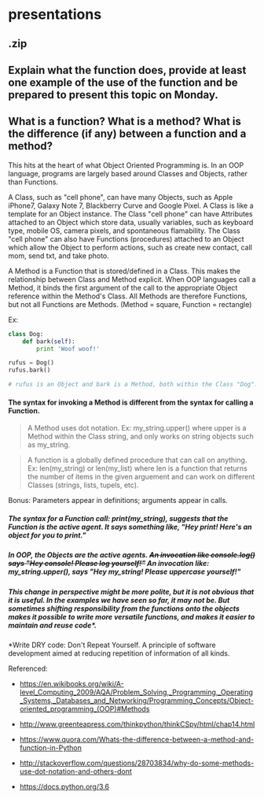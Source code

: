 # presentations
## .zip
## Explain what the function does, provide at least one example of the use of the function and be prepared to present this topic on Monday.




## What is a function? What is a method? What is the difference (if any) between a function and a method?

This hits at the heart of what Object Oriented Programming is. In an OOP language, programs are largely based around Classes and Objects, rather than Functions.

A Class, such as "cell phone", can have many Objects, such as Apple iPhone7, Galaxy Note 7, Blackberry Curve and Google Pixel. A Class is like a template for an Object instance. The Class "cell phone" can have Attributes attached to an Object which store data, usually variables, such as keyboard type, mobile OS, camera pixels, and spontaneous flamability. The Class "cell phone" can also have Functions (procedures) attached to an Object which allow the Object to perform actions, such as create new contact, call mom, send txt, and take photo.

A Method is a Function that is  stored/defined in a Class. This makes the relationship between Class and Method explicit. When OOP languages call a Method, it binds the first argument of the call to the appropriate Object reference within the Method's Class. All Methods are therefore Functions, but not all Functions are Methods. (Method = square, Function = rectangle)

Ex:
```python
class Dog:
    def bark(self):
        print 'Woof woof!'

rufus = Dog()
rufus.bark()

# rufus is an Object and bark is a Method, both within the Class "Dog". Such a method would not work on a "Cat" Class.
```


#### The syntax for invoking a Method is different from the syntax for calling a Function.

> A Method uses dot notation.
> Ex: my_string.upper() where upper is a Method within the Class string, and only works on string objects such as my_string.


> A function is a globally defined procedure that can call on anything.
> Ex: len(my_string) or len(my_list) where len is a function that returns the number of items in the given arguement and can work on different Classes (strings, lists, tupels, etc).


Bonus: Parameters appear in definitions; arguments appear in calls.


##### The syntax for a Function call: print(my_string), suggests that the Function is the active agent. It says something like, "Hey print! Here's an object for you to print."


##### In OOP, the Objects are the active agents. ~~An invocation like console.log() says "Hey console! Please log yourself!"~~ An invocation like: my_string.upper(), says "Hey my_string! Please uppercase yourself!"


##### This change in perspective might be more polite, but it is not obvious that it is useful. In the examples we have seen so far, it may not be. But sometimes shifting responsibility from the functions onto the objects makes it possible to write more versatile functions, and makes it easier to maintain and reuse code*.

*Write DRY code: Don't Repeat Yourself. A principle of software development aimed at reducing repetition of information of all kinds.



Referenced:

* https://en.wikibooks.org/wiki/A-level_Computing_2009/AQA/Problem_Solving,_Programming,_Operating_Systems,_Databases_and_Networking/Programming_Concepts/Object-oriented_programming_(OOP)#Methods

* http://www.greenteapress.com/thinkpython/thinkCSpy/html/chap14.html

* https://www.quora.com/Whats-the-difference-between-a-method-and-function-in-Python

* http://stackoverflow.com/questions/28703834/why-do-some-methods-use-dot-notation-and-others-dont

* https://docs.python.org/3.6


